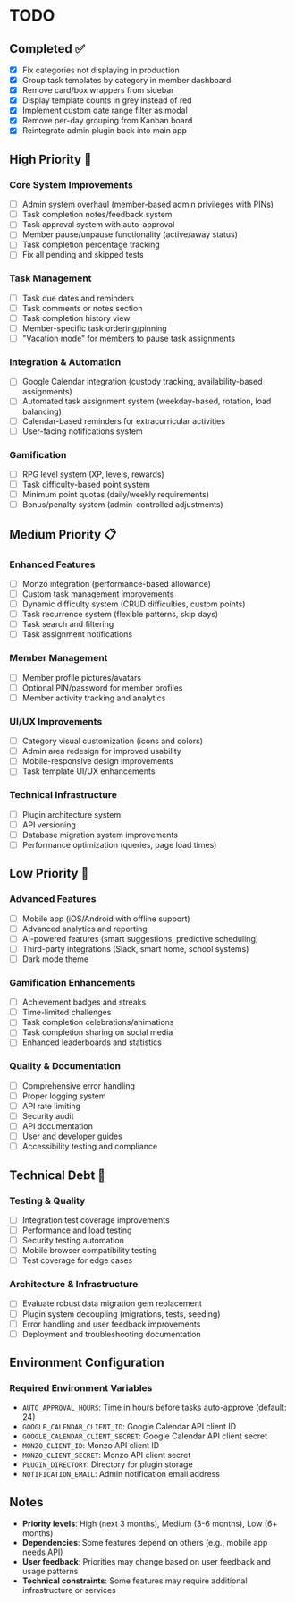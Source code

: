 # TODO

## Completed ✅

- [x] Fix categories not displaying in production
- [x] Group task templates by category in member dashboard
- [x] Remove card/box wrappers from sidebar
- [x] Display template counts in grey instead of red
- [x] Implement custom date range filter as modal
- [x] Remove per-day grouping from Kanban board
- [x] Reintegrate admin plugin back into main app

## High Priority 🎯

### Core System Improvements
- [ ] Admin system overhaul (member-based admin privileges with PINs)
- [ ] Task completion notes/feedback system
- [ ] Task approval system with auto-approval
- [ ] Member pause/unpause functionality (active/away status)
- [ ] Task completion percentage tracking
- [ ] Fix all pending and skipped tests

### Task Management
- [ ] Task due dates and reminders
- [ ] Task comments or notes section
- [ ] Task completion history view
- [ ] Member-specific task ordering/pinning
- [ ] "Vacation mode" for members to pause task assignments

### Integration & Automation
- [ ] Google Calendar integration (custody tracking, availability-based assignments)
- [ ] Automated task assignment system (weekday-based, rotation, load balancing)
- [ ] Calendar-based reminders for extracurricular activities
- [ ] User-facing notifications system

### Gamification
- [ ] RPG level system (XP, levels, rewards)
- [ ] Task difficulty-based point system
- [ ] Minimum point quotas (daily/weekly requirements)
- [ ] Bonus/penalty system (admin-controlled adjustments)

## Medium Priority 📋

### Enhanced Features
- [ ] Monzo integration (performance-based allowance)
- [ ] Custom task management improvements
- [ ] Dynamic difficulty system (CRUD difficulties, custom points)
- [ ] Task recurrence system (flexible patterns, skip days)
- [ ] Task search and filtering
- [ ] Task assignment notifications

### Member Management
- [ ] Member profile pictures/avatars
- [ ] Optional PIN/password for member profiles
- [ ] Member activity tracking and analytics

### UI/UX Improvements
- [ ] Category visual customization (icons and colors)
- [ ] Admin area redesign for improved usability
- [ ] Mobile-responsive design improvements
- [ ] Task template UI/UX enhancements

### Technical Infrastructure
- [ ] Plugin architecture system
- [ ] API versioning
- [ ] Database migration system improvements
- [ ] Performance optimization (queries, page load times)

## Low Priority 🚀

### Advanced Features
- [ ] Mobile app (iOS/Android with offline support)
- [ ] Advanced analytics and reporting
- [ ] AI-powered features (smart suggestions, predictive scheduling)
- [ ] Third-party integrations (Slack, smart home, school systems)
- [ ] Dark mode theme

### Gamification Enhancements
- [ ] Achievement badges and streaks
- [ ] Time-limited challenges
- [ ] Task completion celebrations/animations
- [ ] Task completion sharing on social media
- [ ] Enhanced leaderboards and statistics

### Quality & Documentation
- [ ] Comprehensive error handling
- [ ] Proper logging system
- [ ] API rate limiting
- [ ] Security audit
- [ ] API documentation
- [ ] User and developer guides
- [ ] Accessibility testing and compliance

## Technical Debt 🔧

### Testing & Quality
- [ ] Integration test coverage improvements
- [ ] Performance and load testing
- [ ] Security testing automation
- [ ] Mobile browser compatibility testing
- [ ] Test coverage for edge cases

### Architecture & Infrastructure
- [ ] Evaluate robust data migration gem replacement
- [ ] Plugin system decoupling (migrations, tests, seeding)
- [ ] Error handling and user feedback improvements
- [ ] Deployment and troubleshooting documentation

## Environment Configuration

### Required Environment Variables
- `AUTO_APPROVAL_HOURS`: Time in hours before tasks auto-approve (default: 24)
- `GOOGLE_CALENDAR_CLIENT_ID`: Google Calendar API client ID
- `GOOGLE_CALENDAR_CLIENT_SECRET`: Google Calendar API client secret
- `MONZO_CLIENT_ID`: Monzo API client ID
- `MONZO_CLIENT_SECRET`: Monzo API client secret
- `PLUGIN_DIRECTORY`: Directory for plugin storage
- `NOTIFICATION_EMAIL`: Admin notification email address

## Notes

- **Priority levels**: High (next 3 months), Medium (3-6 months), Low (6+ months)
- **Dependencies**: Some features depend on others (e.g., mobile app needs API)
- **User feedback**: Priorities may change based on user feedback and usage patterns
- **Technical constraints**: Some features may require additional infrastructure or services
